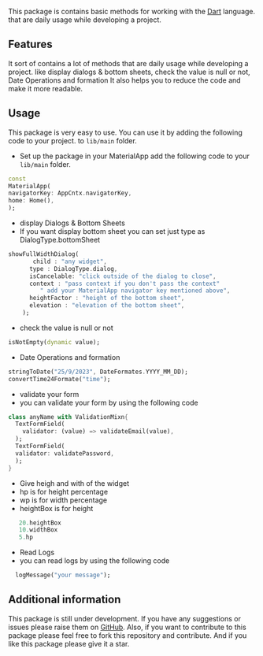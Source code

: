 <!--
This README describes the package. If you publish this package to pub.dev,
this README's contents appear on the landing page for your package.

For information about how to write a good package README, see the guide for
[writing package pages](https://dart.dev/guides/libraries/writing-package-pages).

For general information about developing packages, see the Dart guide for
[creating packages](https://dart.dev/guides/libraries/create-library-packages)
and the Flutter guide for
[developing packages and plugins](https://flutter.dev/developing-packages).
-->

This package is contains basic methods for working with the [Dart](https://dart.dev/) language.
that are daily usage while developing a project.

## Features

It sort of contains a lot of methods that are daily usage while developing a project.
like display dialogs & bottom sheets, check the value is null or not, Date Operations and formation
It also helps you to reduce the code and make it more readable.

## Usage

This package is very easy to use. You can use it by adding the following code to your project.
to `lib/main` folder.
* Set up the package in your MaterialApp add the following code to your `lib/main` folder.

```dart
const 
MaterialApp(
navigatorKey: AppCntx.navigatorKey,
home: Home(),
);
```
* display Dialogs & Bottom Sheets
* If you want display bottom sheet you can set just type as DialogType.bottomSheet
```dart
showFullWidthDialog(
       child : "any widget",
      type : DialogType.dialog,
      isCancelable: "click outside of the dialog to close",
      context : "pass context if you don't pass the context"
         " add your MaterialApp navigator key mentioned above",
      heightFactor : "height of the bottom sheet",
      elevation : "elevation of the bottom sheet",
    ); 
```
* check the value is null or not
```dart
isNotEmpty(dynamic value);
```
* Date Operations and formation
```dart
stringToDate("25/9/2023", DateFormates.YYYY_MM_DD);
convertTime24Formate("time");
```
* validate your form
* you can validate your form by using the following code
```dart
class anyName with ValidationMixn{
  TextFormField(
    validator: (value) => validateEmail(value),
  );
  TextFormField(
  validator: validatePassword,
  );
}
```
* Give heigh and with of the widget
* hp is for height percentage
* wp is for width percentage
* heightBox is for height
```dart
   20.heightBox
   10.widthBox
   5.hp
```
* Read Logs 
* you can read logs by using the following code
```dart
  logMessage("your message");
```
## Additional information
This package is still under development. 
If you have any suggestions or issues please raise them on [GitHub](https://github.com/AwabSabir373/flutter_utils/issues).
Also, if you want to contribute to this package please feel free to fork this repository and contribute.
And if you like this package please give it a star.

